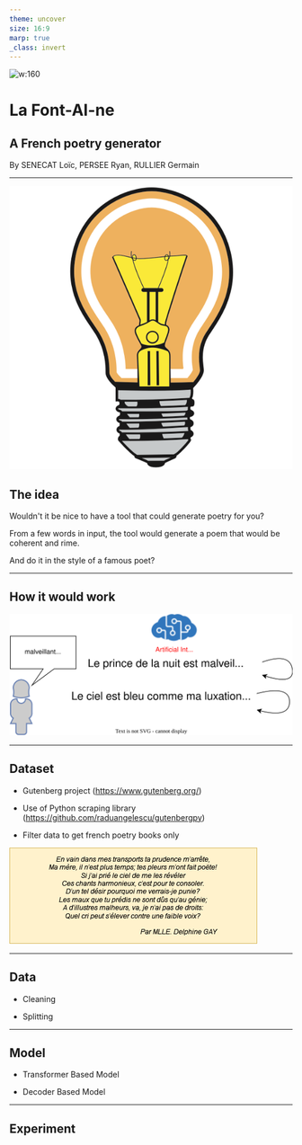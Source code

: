 ```yaml
---
theme: uncover
size: 16:9
marp: true
_class: invert
---
```


![w:160](https://freesvg.org/img/1520278248.png)

# **La Font-AI-ne**
## A French poetry generator

[project gutenberg]: https://www.gutenberg.org/

By SENECAT Loïc, PERSEE Ryan, RULLIER Germain


---
![w:160](images/lightbulb.png)
## The idea 

Wouldn't it be nice to have a tool that could generate poetry for you?

From a few words in input, the tool would generate a poem that would be coherent and rime.

And do it in the style of a famous poet?

---
## How it would work

![h:500](images/how_it_works.svg)

---
## Dataset

- Gutenberg project (https://www.gutenberg.org/)

- Use of Python scraping library (https://github.com/raduangelescu/gutenbergpy)

- Filter data to get french poetry books only

![h:270](images/poem.png)

---
## Data

- Cleaning

- Splitting
---
## Model 

- Transformer Based Model 

- Decoder Based Model

---

## Experiment
